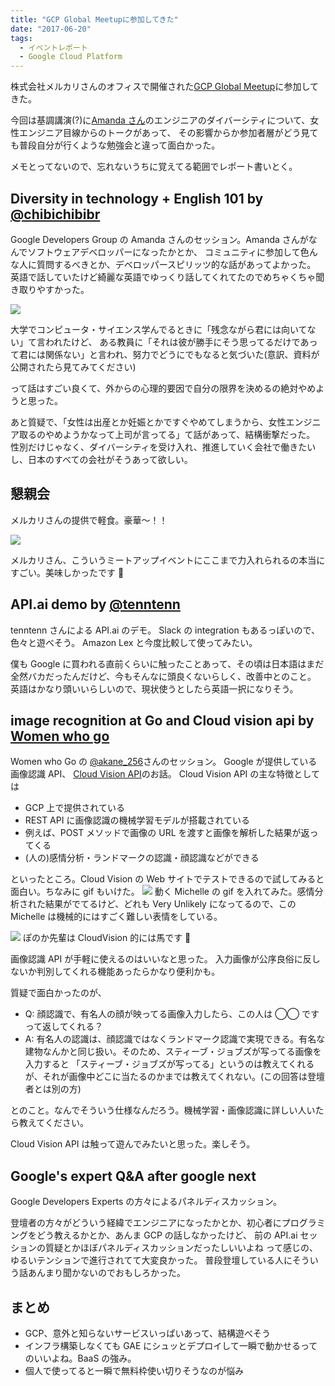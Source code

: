 ```yaml
---
title: "GCP Global Meetupに参加してきた"
date: "2017-06-20"
tags:
  - イベントレポート
  - Google Cloud Platform
---
```


株式会社メルカリさんのオフィスで開催された[GCP Global Meetup](https://gcpug-tokyo.connpass.com/event/58494/)に参加してきた。

今回は基調講演(?)に[Amanda さん](https://twitter.com/chibichibibr)のエンジニアのダイバーシティについて、女性エンジニア目線からのトークがあって、
その影響からか参加者層がどう見ても普段自分が行くような勉強会と違って面白かった。

メモとってないので、忘れないうちに覚えてる範囲でレポート書いとく。

## Diversity in technology + English 101 by [@chibichibibr](https://twitter.com/chibichibibr)

Google Developers Group の Amanda さんのセッション。Amanda さんがなんでソフトウェアデベロッパーになったかとか、
コミュニティに参加して色んな人に質問するべきとか、デベロッパースピリッツ的な話があってよかった。
英語で話していたけど綺麗な英語でゆっくり話してくれてたのでめちゃくちゃ聞き取りやすかった。

![]({{site.url}}/images/gcp-global-meetup/img1.JPG)

大学でコンピュータ・サイエンス学んでるときに「残念ながら君には向いてない」て言われたけど、
ある教員に「それは彼が勝手にそう思ってるだけであって君には関係ない」と言われ、努力でどうにでもなると気づいた(意訳、資料が公開されたら見てみてください)

って話はすごい良くて、外からの心理的要因で自分の限界を決めるの絶対やめようと思った。

あと質疑で、「女性は出産とか妊娠とかですぐやめてしまうから、女性エンジニア取るのやめようかなって上司が言ってる」て話があって、結構衝撃だった。
性別だけじゃなく、ダイバーシティを受け入れ、推進していく会社で働きたいし、日本のすべての会社がそうあって欲しい。

## 懇親会

メルカリさんの提供で軽食。豪華〜！！

![]({{site.url}}/images/gcp-global-meetup/img2.JPG)

メルカリさん、こういうミートアップイベントにここまで力入れられるの本当にすごい。美味しかったです 🙏

## API.ai demo by [@tenntenn](https://twitter.com/tenntenn)

tenntenn さんによる API.ai のデモ。 Slack の integration もあるっぽいので、色々と遊べそう。
Amazon Lex と今度比較して使ってみたい。

僕も Google に買われる直前くらいに触ったことあって、その頃は日本語はまだ全然バカだったんだけど、今もそんなに頭良くないらしく、改善中とのこと。
英語はかなり頭いいらしいので、現状使うとしたら英語一択になりそう。

## image recognition at Go and Cloud vision api by [Women who go](https://womenwhogo-tokyo.connpass.com/)

Women who Go の [@akane_256](https://twitter.com/akane_256)さんのセッション。 Google が提供している画像認識 API、 [Cloud Vision API](https://cloud.google.com/vision/)のお話。
Cloud Vision API の主な特徴としては

- GCP 上で提供されている
- REST API に画像認識の機械学習モデルが搭載されている
- 例えば、POST メソッドで画像の URL を渡すと画像を解析した結果が返ってくる
- (人の)感情分析・ランドマークの認識・顔認識などができる

といったところ。Cloud Vision の Web サイトでテストできるので試してみると面白い。ちなみに gif もいけた。
![]({{site.url}}/images/gcp-global-meetup/img5.jpg)
動く Michelle の gif を入れてみた。感情分析された結果がでてるけど、どれも Very Unlikely になってるので、この Michelle は機械的にはすごく難しい表情をしている。

![]({{site.url}}/images/gcp-global-meetup/img6.jpg)
ぽのか先輩は CloudVision 的には馬です 🐴

画像認識 API が手軽に使えるのはいいなと思った。
入力画像が公序良俗に反しないか判別してくれる機能あったらかなり便利かも。

質疑で面白かったのが、

- Q: 顔認識で、有名人の顔が映ってる画像入力したら、この人は ◯◯ ですって返してくれる？
- A: 有名人の認識は、顔認識ではなくランドマーク認識で実現できる。有名な建物なんかと同じ扱い。そのため、スティーブ・ジョブズが写ってる画像を入力すると
  「スティーブ・ジョブズが写ってる」というのは教えてくれるが、それが画像中どこに当たるのかまでは教えてくれない。(この回答は登壇者とは別の方)

とのこと。なんでそういう仕様なんだろう。機械学習・画像認識に詳しい人いたら教えてください。

Cloud Vision API は触って遊んでみたいと思った。楽しそう。

## Google's expert Q&A after google next

Google Developers Experts の方々によるパネルディスカッション。

登壇者の方々がどういう経緯でエンジニアになったかとか、初心者にプログラミングをどう教えるかとか、あんま GCP の話しなかったけど、
前の API.ai セッションの質疑とかほぼパネルディスカッションだったしいいよね って感じの、ゆるいテンションで進行されてて大変良かった。
普段登壇している人にそういう話あんまり聞かないのでおもしろかった。

## まとめ

- GCP、意外と知らないサービスいっぱいあって、結構遊べそう
- インフラ構築しなくても GAE にシュッとデプロイして一瞬で動かせるってのいいよね。BaaS の強み。
- 個人で使ってると一瞬で無料枠使い切りそうなのが悩み
